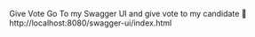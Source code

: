 Give Vote 
Go To my Swagger UI and give vote to my candidate 🤣
http://localhost:8080/swagger-ui/index.html
